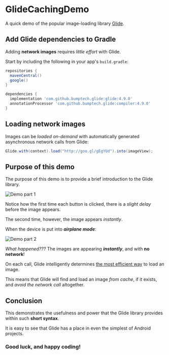 # GlideCachingDemo

A quick demo of the popular image-loading library [Glide](https://bumptech.github.io/glide/).

## Add Glide dependencies to Gradle

Adding **network images** requires *little effort* with Glide.

Start by including the following in your app's `build.gradle`:

```gradle
repositories {
  mavenCentral()
  google()
}

dependencies {
  implementation 'com.github.bumptech.glide:glide:4.9.0'
  annotationProcessor 'com.github.bumptech.glide:compiler:4.9.0'
}
```

## Loading network images

Images can be _loaded on-demand_ with automatically generated asynchronous network calls from Glide:

```java
Glide.with(context).load("http://goo.gl/gEgYUd").into(imageView);
```

## Purpose of this demo

The purpose of this demo is to provide a brief introduction to the Glide library.

![Demo part 1](https://i.imgur.com/Fa16q3V.gif)

Notice how the first time each button is clicked, there is a *slight delay* before the image appears.

The second time, however, the image appears *instantly*.

When the device is put into **_airplane mode_**:

![Demo part 2](https://i.imgur.com/MUMShBr.gif)

_What happened???_  The images are appearing **_instantly_**, and with **no network**!

On each call, Glide intelligently determines [the most efficient way](https://bumptech.github.io/glide/doc/caching.html#caching-in-glide) to load an image.

This means that Glide will find and load an image _from cache_, if it exists, and _avoid the network call_ altogether.

## Conclusion

This demonstrates the usefulness and power that the Glide library provides within such **short syntax**.

It is easy to see that Glide has a place in even the simplest of Android projects.

### Good luck, and happy coding!
